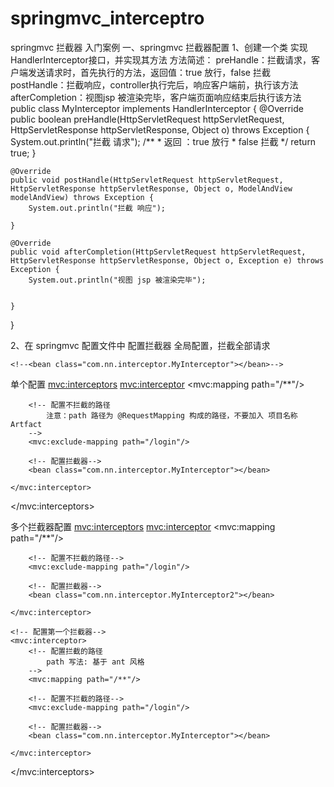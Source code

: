 # springmvc_interceptro
springmvc 拦截器 入门案例
一、springmvc 拦截器配置
1、创建一个类 实现 HandlerInterceptor接口，并实现其方法
方法简述：
preHandle：拦截请求，客户端发送请求时，首先执行的方法，返回值：true 放行，false 拦截
postHandle：拦截响应，controller执行完后，响应客户端前，执行该方法
afterCompletion：视图jsp 被渲染完毕，客户端页面响应结束后执行该方法
public class MyInterceptor implements HandlerInterceptor {
    @Override
    public boolean preHandle(HttpServletRequest httpServletRequest, HttpServletResponse httpServletResponse, Object o) throws Exception {
        System.out.println("拦截 请求");
        /**
         *  返回 ：true 放行
         *          false 拦截
         */
        return true;
    }

    @Override
    public void postHandle(HttpServletRequest httpServletRequest, HttpServletResponse httpServletResponse, Object o, ModelAndView modelAndView) throws Exception {
        System.out.println("拦截 响应");

    }

    @Override
    public void afterCompletion(HttpServletRequest httpServletRequest, HttpServletResponse httpServletResponse, Object o, Exception e) throws Exception {
        System.out.println("视图 jsp 被渲染完毕");


    }
}


2、在 springmvc 配置文件中 配置拦截器
全局配置，拦截全部请求
<!--配置拦截器：拦截全部请求-->
<!--<mvc:interceptors>-->
    <!--<bean class="com.nn.interceptor.MyInterceptor"></bean>-->
<!--</mvc:interceptors>-->


单个配置
<mvc:interceptors>
    <!-- 配置第一个拦截器-->
    <mvc:interceptor>
        <!-- 配置拦截的路径
            path 写法: 基于 ant 风格
        -->
        <mvc:mapping path="/**"/>

        <!-- 配置不拦截的路径
            注意：path 路径为 @RequestMapping 构成的路径，不要加入 项目名称Artfact
        -->
        <mvc:exclude-mapping path="/login"/>

        <!-- 配置拦截器-->
        <bean class="com.nn.interceptor.MyInterceptor"></bean>

    </mvc:interceptor>

</mvc:interceptors>


多个拦截器配置
<mvc:interceptors>
    <!-- 配置 第二个拦截器-->
    <mvc:interceptor>
        <!-- 配置拦截的路径
            path 写法: 基于 ant 风格
        -->
        <mvc:mapping path="/**"/>

        <!-- 配置不拦截的路径-->
        <mvc:exclude-mapping path="/login"/>

        <!-- 配置拦截器-->
        <bean class="com.nn.interceptor.MyInterceptor2"></bean>

    </mvc:interceptor>

    <!-- 配置第一个拦截器-->
    <mvc:interceptor>
        <!-- 配置拦截的路径
            path 写法: 基于 ant 风格
        -->
        <mvc:mapping path="/**"/>

        <!-- 配置不拦截的路径-->
        <mvc:exclude-mapping path="/login"/>

        <!-- 配置拦截器-->
        <bean class="com.nn.interceptor.MyInterceptor"></bean>

    </mvc:interceptor>

</mvc:interceptors>


